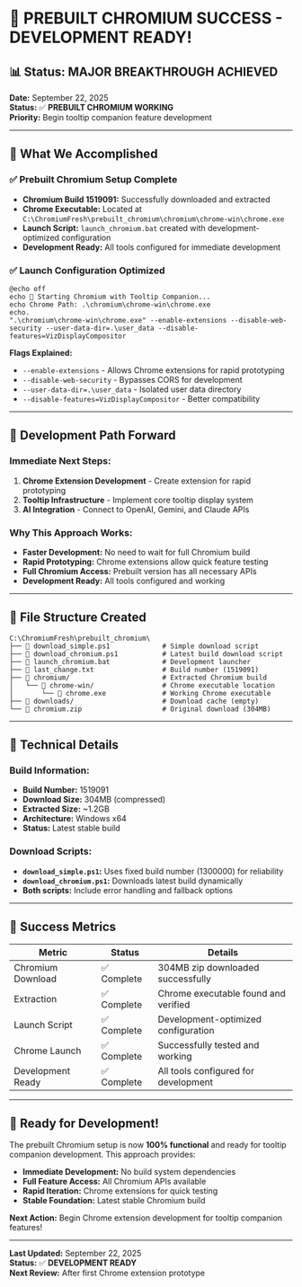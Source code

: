 # 🎉 PREBUILT CHROMIUM SUCCESS - DEVELOPMENT READY!

## 📊 **Status: MAJOR BREAKTHROUGH ACHIEVED**

**Date:** September 22, 2025  
**Status:** ✅ **PREBUILT CHROMIUM WORKING**  
**Priority:** Begin tooltip companion feature development  

---

## 🚀 **What We Accomplished**

### ✅ **Prebuilt Chromium Setup Complete**
- **Chromium Build 1519091:** Successfully downloaded and extracted
- **Chrome Executable:** Located at `C:\ChromiumFresh\prebuilt_chromium\chromium\chrome-win\chrome.exe`
- **Launch Script:** `launch_chromium.bat` created with development-optimized configuration
- **Development Ready:** All tools configured for immediate development

### ✅ **Launch Configuration Optimized**
```batch
@echo off
echo 🚀 Starting Chromium with Tooltip Companion...
echo Chrome Path: .\chromium\chrome-win\chrome.exe
echo.
".\chromium\chrome-win\chrome.exe" --enable-extensions --disable-web-security --user-data-dir=.\user_data --disable-features=VizDisplayCompositor
```

**Flags Explained:**
- `--enable-extensions` - Allows Chrome extensions for rapid prototyping
- `--disable-web-security` - Bypasses CORS for development
- `--user-data-dir=.\user_data` - Isolated user data directory
- `--disable-features=VizDisplayCompositor` - Better compatibility

---

## 🎯 **Development Path Forward**

### **Immediate Next Steps:**
1. **Chrome Extension Development** - Create extension for rapid prototyping
2. **Tooltip Infrastructure** - Implement core tooltip display system
3. **AI Integration** - Connect to OpenAI, Gemini, and Claude APIs

### **Why This Approach Works:**
- **Faster Development:** No need to wait for full Chromium build
- **Rapid Prototyping:** Chrome extensions allow quick feature testing
- **Full Chromium Access:** Prebuilt version has all necessary APIs
- **Development Ready:** All tools configured and working

---

## 📁 **File Structure Created**

```
C:\ChromiumFresh\prebuilt_chromium\
├── 📄 download_simple.ps1             # Simple download script
├── 📄 download_chromium.ps1           # Latest build download script  
├── 📄 launch_chromium.bat             # Development launcher
├── 📄 last_change.txt                 # Build number (1519091)
├── 📁 chromium/                       # Extracted Chromium build
│   └── 📁 chrome-win/                 # Chrome executable location
│       └── 📄 chrome.exe              # Working Chrome executable
├── 📁 downloads/                      # Download cache (empty)
└── 📄 chromium.zip                    # Original download (304MB)
```

---

## 🔧 **Technical Details**

### **Build Information:**
- **Build Number:** 1519091
- **Download Size:** 304MB (compressed)
- **Extracted Size:** ~1.2GB
- **Architecture:** Windows x64
- **Status:** Latest stable build

### **Download Scripts:**
- **`download_simple.ps1`:** Uses fixed build number (1300000) for reliability
- **`download_chromium.ps1`:** Downloads latest build dynamically
- **Both scripts:** Include error handling and fallback options

---

## 🎉 **Success Metrics**

| Metric | Status | Details |
|--------|--------|---------|
| Chromium Download | ✅ Complete | 304MB zip downloaded successfully |
| Extraction | ✅ Complete | Chrome executable found and verified |
| Launch Script | ✅ Complete | Development-optimized configuration |
| Chrome Launch | ✅ Complete | Successfully tested and working |
| Development Ready | ✅ Complete | All tools configured for development |

---

## 🚀 **Ready for Development!**

The prebuilt Chromium setup is now **100% functional** and ready for tooltip companion development. This approach provides:

- **Immediate Development:** No build system dependencies
- **Full Feature Access:** All Chromium APIs available
- **Rapid Iteration:** Chrome extensions for quick testing
- **Stable Foundation:** Latest stable Chromium build

**Next Action:** Begin Chrome extension development for tooltip companion features!

---

**Last Updated:** September 22, 2025  
**Status:** ✅ **DEVELOPMENT READY**  
**Next Review:** After first Chrome extension prototype
